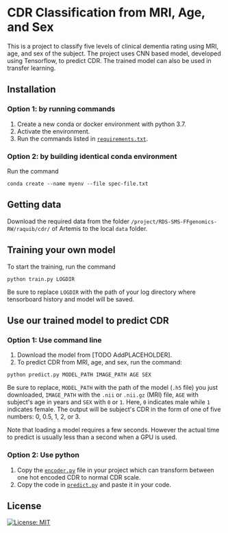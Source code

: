 # CDR Classification from MRI, Age, and Sex

This is a project to classify five levels of clinical dementia rating using MRI, age, and sex of the subject. The project uses CNN based model, developed using Tensorflow, to predict CDR. The trained model can also be used in transfer learning.

## Installation
### Option 1: by running commands
1. Create a new conda or docker environment with python 3.7.
2. Activate the environment.
3. Run the commands listed in [`requirements.txt`](https://github.com/binfnstats/CDR-Classification/blob/master/requirements.txt).

### Option 2: by building identical conda environment
Run the command
```
conda create --name myenv --file spec-file.txt
```

## Getting data
Download the required data from the folder `/project/RDS-SMS-FFgenomics-RW/raquib/cdr/` of Artemis to the local `data` folder.

## Training your own model
To start the training, run the command
```
python train.py LOGDIR
```
Be sure to replace `LOGDIR` with the path of your log directory where tensorboard history and model will be saved.

## Use our trained model to predict CDR
### Option 1: Use command line
1. Download the model from [TODO AddPLACEHOLDER].
2. To predict CDR from MRI, age, and sex, run the command:
```
python predict.py MODEL_PATH IMAGE_PATH AGE SEX
```
Be sure to replace, `MODEL_PATH` with the path of the model (`.h5` file) you just downloaded, `IMAGE_PATH` with the `.nii` or `.nii.gz` (MRI) file, `AGE` with subject's age in years and `SEX` with `0` or `1`. Here, `0` indicates male while `1` indicates female. The output will be subject's CDR in the form of one of five numbers: 0, 0.5, 1, 2, or 3.

Note that loading a model requires a few seconds. However the actual time to predict is usually less than a second when a GPU is used.

### Option 2: Use python
1. Copy the [`encoder.py`](https://github.com/binfnstats/CDR-Classification/blob/master/encoder.py) file in your project which can transform between one hot encoded CDR to normal CDR scale.
2. Copy the code in [`predict.py`](https://github.com/binfnstats/CDR-Classification/blob/master/predict.py) and paste it in your code.

## License
[![License: MIT](https://img.shields.io/badge/License-MIT-yellow.svg)](https://opensource.org/licenses/MIT)